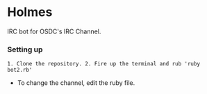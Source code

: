 # Holmes
IRC bot for OSDC's IRC Channel.

### Setting up

` 1. Clone the repository.
  2. Fire up the terminal and rub 'ruby bot2.rb'
`
* To change the channel, edit the ruby file.
